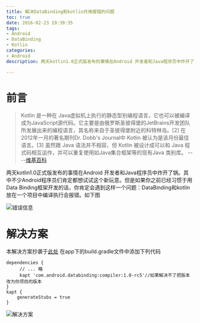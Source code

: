```yaml
---
title: 解决DataBinding和kotlin共用报错的问题
toc: true
date: 2016-02-23 19:39:35
tags:
- Android 
- DataBinding
- Kotlin
categories:
- Android
description: 两天kotlin1.0正式版发布的事情在Android 开发者和Java程序员中炸开了锅。其中不少Android程序员们肯定都想试试这个新玩意。但是如果你之前已经习惯于用Data Binding框架开发的话，你肯定会遇到这样一个问题：DataBinding和kotlin放在一个项目中编译执行会报错。

---
```

# 前言
> Kotlin 是一种在 Java虚拟机上执行的静态型别编程语言，它也可以被编译成为JavaScript源代码。它主要是由俄罗斯圣彼得堡的JetBrains开发团队所发展出来的编程语言，其名称来自于圣彼得堡附近的科特林岛。[2] 在2012年一月的著名期刊Dr. Dobb's Journal中 Kotlin 被认为是该月份最佳语言。[3] 虽然跟 Java 语法并不相容，但 Kotlin 被设计成可以和 Java 程式码相互运作，并可以重复使用如Java集合框架等的现有Java 类别库。 ----[维基百科](https://zh.wikipedia.org/wiki/Kotlin)

两天kotlin1.0正式版发布的事情在Android 开发者和Java程序员中炸开了锅。其中不少Android程序员们肯定都想试试这个新玩意。但是如果你之前已经习惯于用Data Binding框架开发的话，你肯定会遇到这样一个问题：DataBinding和kotlin放在一个项目中编译执行会报错。如下图

![错误信息](http://7xqzei.com1.z0.glb.clouddn.com/blogdatabinding-kotlin_error.png)
# 解决方案
本解决方案抄袭于[此处](http://qiita.com/umetsu/items/487d38be86c31ff59075) 在app下的build.gradle文件中添加下列代码
```
dependencies {
     // ... 略 
     kapt 'com.android.databinding:compiler:1.0-rc5'//如果解决不了把版本改为你项目的版本 
} 
kapt { 
    generateStubs = true 
}
```

![解决方案](http://7xqzei.com1.z0.glb.clouddn.com/blog%E8%A7%A3%E5%86%B3%E6%96%B9%E6%A1%88.png)